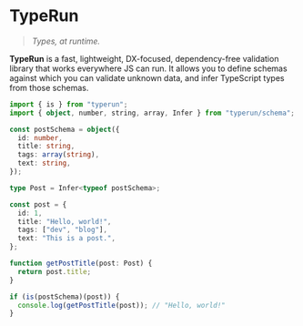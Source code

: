 # TypeRun

> _Types, at runtime._

**TypeRun** is a fast, lightweight, DX-focused, dependency-free validation library that works everywhere JS can run. It allows you to define schemas against which you can validate unknown data, and infer TypeScript types from those schemas.

```ts
import { is } from "typerun";
import { object, number, string, array, Infer } from "typerun/schema";

const postSchema = object({
  id: number,
  title: string,
  tags: array(string),
  text: string,
});

type Post = Infer<typeof postSchema>;

const post = {
  id: 1,
  title: "Hello, world!",
  tags: ["dev", "blog"],
  text: "This is a post.",
};

function getPostTitle(post: Post) {
  return post.title;
}

if (is(postSchema)(post)) {
  console.log(getPostTitle(post)); // "Hello, world!"
}
```
